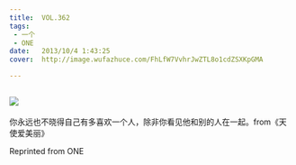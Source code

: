 ```yaml
---
title:	VOL.362
tags:
 - 一个
 - ONE
date:	2013/10/4 1:43:25
cover:	http://image.wufazhuce.com/FhLfW7VvhrJwZTL8o1cdZSXKpGMA

---
```

![](http://image.wufazhuce.com/FhLfW7VvhrJwZTL8o1cdZSXKpGMA)
---

你永远也不晓得自己有多喜欢一个人，除非你看见他和别的人在一起。from《天使爱美丽》
 
Reprinted from ONE
